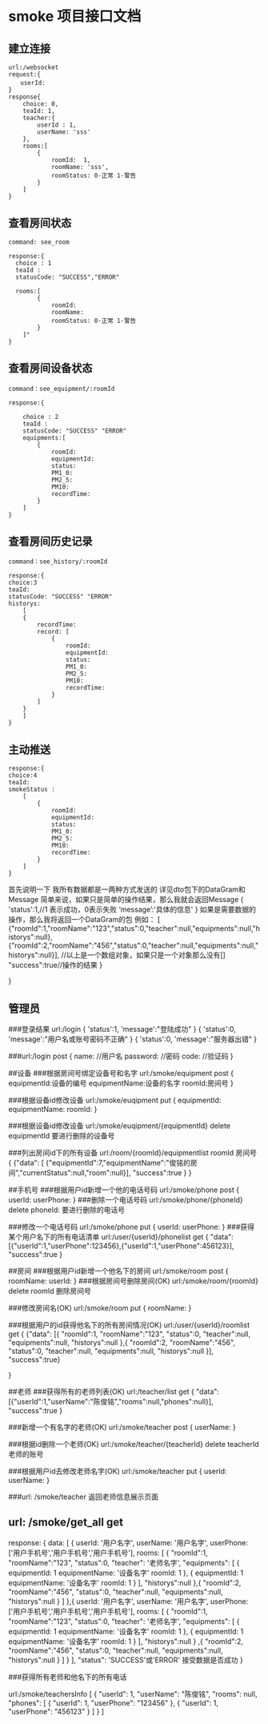 # smoke 项目接口文档
## 建立连接
```
url:/websocket
request:{
　　userId:
}
response{
    choice: 0,
    teaId: 1,
    teacher:{
        userId : 1,
        userName: 'sss'
    },
	rooms:[
		{
			roomId:  1,
			roomName: 'sss',
			roomStatus: 0-正常 1-警告
        }
	]
}
```

## 查看房间状态
```
command: see_room

response:{
  choice : 1
  teaId : 
  statusCode: "SUCCESS","ERROR"
  
  rooms:[
		{
			roomId:
			roomName:
			roomStatus: 0-正常 1-警告
        }
	]"
}
```

## 查看房间设备状态
```
command：see_equipment/:roomId

response:{
    
    choice : 2
    teaId :
	statusCode: "SUCCESS" "ERROR"
	equipments:[
		{
		    roomId:
		    equipmentId:
		    status:
		    PM1_0:
		    PM2_5:
		    PM10:
		    recordTime:
		}
	]
}
```

## 查看房间历史记录
```
command：see_history/:roomId

response:{
choice:3
teaId:
statusCode: "SUCCESS" "ERROR"
historys:
	[
	{
		recordTime:
		record: [
			{
				roomId:
			    equipmentId:
			    status:
			    PM1_0:
			    PM2_5:
			    PM10:
			    recordTime:
			}
		]
	}
	]
}
```

## 主动推送
```
response:{
choice:4
teaId:
smokeStatus :
	[
		{
		    roomId:
		    equipmentId:
		    status:
		    PM1_0:
		    PM2_5:
		    PM10:
		    recordTime:
		}
	]
}
```


首先说明一下 我所有数据都是一两种方式发送的
详见dto包下的DataGram和Message
简单来说，如果只是简单的操作结果，那么我就会返回Message
{
	'status':1,//1 表示成功，0表示失败
	‘message’:'具体的信息'
}
如果是需要数据的操作，那么我将返回一个DataGram的包
例如：
[
{"roomId":1,"roomName":"123","status":0,"teacher":null,"equipments":null,"historys":null},{"roomId":2,"roomName":"456","status":0,"teacher":null,"equipments":null,"historys":null}],    //以上是一个数组对象，如果只是一个对象那么没有[]
    "success":true//操作的结果
    }

}
## 管理员
###登录结果
url:/login
{
	'status':1,
	'message':"登陆成功"
}
{
	'status':0,
	'message':"用户名或账号密码不正确"
}
{
	'status':0,
	'message':"服务器出错"
}


###url:/login post
{
    name:         //用户名
    password:     //密码
    code:         //验证码
}


##设备
###根据房间号绑定设备号和名字
url:/smoke/equipment post
{
	equipmentId:设备的编号
    equipmentName:设备的名字
    roomId:房间号
}

###根据设备id修改设备
url:/smoke/euqipment put
{
    equipmentId:
    equipmentName:
    roomId:
}

###根据设备id修改设备
url:/smoke/euqipment/{equipmentId} delete
equipmentId 要进行删除的设备号

###列出房间id下的所有设备
url:/room/{roomId}/equipmentlist
roomId 房间号
{
    {"data":
        [
        {"equipmentId":7,"equipmentName":"俊铭的房间","currentStatus":null,"room":null}],
        "success":true
    }
}

##手机号
###根据用户id新增一个他的电话号码
url:/smoke/phone post
{
      userId:
      userPhone:
}
###删除一个电话号码
url:/smoke/phone/{phoneId} delete
phoneId: 要进行删除的电话号

###修改一个电话号码
url:/smoke/phone put
{
      userId:
      userPhone:
}
###获得某个用户名下的所有电话清单
url:/user/{userId}/phonelist get
{
"data":
    [{"userId":1,"userPhone":123456},{"userId":1,"userPhone":456123}],
    "success":true
}



##房间
###根据用户id新增一个他名下的房间
url:/smoke/room post
{
    roomName:
    userId:
}
###根据房间号删除房间(OK)
url:/smoke/room/{roomId} delete
roomId 删除房间号

###修改房间名(OK)
url:/smoke/room put
{
    roomName:
}

###根据用户的id获得他名下的所有房间情况(OK)
url:/user/{userId}/roomlist get
{
    {"data":
        [{
            "roomId":1,
            "roomName":"123",
            "status":0,
            "teacher":null,
            "equipments":null,
            "historys":null
        },{
            "roomId":2,
            "roomName":"456",
            "status":0,
            "teacher":null,
            "equipments":null,
            "historys":null
        }],
    "success":true}

}

##老师
###获得所有的老师列表(OK)
url:/teacher/list get
{
"data":
    [{"userId":1,"userName":"陈俊铭","rooms":null,"phones":null}],
    "success":true
}

###新增一个有名字的老师(OK)
url:/smoke/teacher post
{
    userName:
}

###根据id删除一个老师(OK)
url:/smoke/teacher/{teacherId}  delete
teacherId　　老师的账号


###根据用户id去修改老师名字(OK)
url:/smoke/teacher put
{
    userId:
    userName:
}


###url: /smoke/teacher
返回老师信息展示页面



## url: /smoke/get_all get
response:
{
    data: [
        {
            userId: '用户名字',
            userName: '用户名字',
            userPhone: ['用户手机号','用户手机号','用户手机号'],
            rooms: [
                {
                    "roomId":1,
                    "roomName":"123",
                    "status":0, 
                    "teacher": '老师名字',
                    "equipments": [
                        {
                            equipmentId: 1
                            equipmentName: '设备名字'
                            roomId: 1
                        },
                        {
                            equipmentId: 1
                            equipmentName: '设备名字'
                            roomId: 1
                        }
                    ],
                    "historys":null
                },{
                    "roomId":2,
                    "roomName":"456",
                    "status":0,
                    "teacher":null,
                    "equipments":null,
                    "historys":null
                }
            ]
        },{
            userId: '用户名字',
            userName: '用户名字',
            userPhone: ['用户手机号','用户手机号','用户手机号'],
            rooms: [
                {
                    "roomId":1,
                    "roomName":"123",
                    "status":0, 
                    "teacher": '老师名字',
                    "equipments": [
                        {
                            equipmentId: 1
                            equipmentName: '设备名字'
                            roomId: 1
                        },
                        {
                            equipmentId: 1
                            equipmentName: '设备名字'
                            roomId: 1
                        }
                    ],
                    "historys":null
                }
                ,{
                    "roomId":2,
                    "roomName":"456",
                    "status":0,
                    "teacher":null,
                    "equipments":null,
                    "historys":null
                }
            ]
        }
    ],
    "status": 'SUCCESS'或'ERROR' 接受数据是否成功
}


###获得所有老师和他名下的所有电话

url:/smoke/teachersInfo
[
    {
        "userId": 1,
        "userName": "陈俊铭",
        "rooms": null,
        "phones": [
            {
                "userId": 1,
                "userPhone": "123456"
            },
            {
                "userId": 1,
                "userPhone": "456123"
            }
        ]
    }
]

